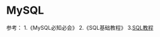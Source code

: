 # MySQL

参考：
1.《MySQL必知必会》
2.《SQL基础教程》
3.[SQL教程](https://www.liaoxuefeng.com/wiki/1177760294764384)
